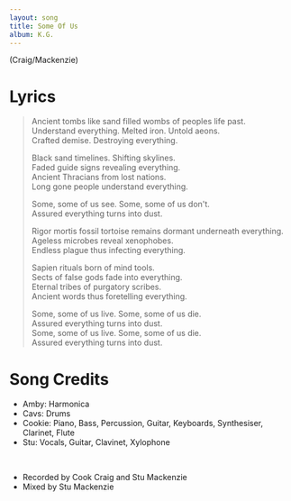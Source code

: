 ```yaml
---
layout: song
title: Some Of Us
album: K.G.
---
```


(Craig/Mackenzie)

# Lyrics

> Ancient tombs like sand filled wombs of peoples life past.  
> Understand everything. Melted iron. Untold aeons.  
> Crafted demise. Destroying everything.  
>  
> Black sand timelines. Shifting skylines.  
> Faded guide signs revealing everything.  
> Ancient Thracians from lost nations.  
> Long gone people understand everything.  
>  
> Some, some of us see. Some, some of us don't.  
> Assured everything turns into dust.  
>  
> Rigor mortis fossil tortoise remains dormant underneath everything.  
> Ageless microbes reveal xenophobes.  
> Endless plague thus infecting everything.  
>  
> Sapien rituals born of mind tools.  
> Sects of false gods fade into everything.  
> Eternal tribes of purgatory scribes.  
> Ancient words thus foretelling everything.  
>  
> Some, some of us live. Some, some of us die.  
> Assured everything turns into dust.  
> Some, some of us live. Some, some of us die.  
> Assured everything turns into dust.  

# Song Credits

* Amby: Harmonica
* Cavs: Drums
* Cookie: Piano, Bass, Percussion, Guitar, Keyboards, Synthesiser, Clarinet, Flute
* Stu: Vocals, Guitar, Clavinet, Xylophone
<br>

* Recorded by Cook Craig and Stu Mackenzie
* Mixed by Stu Mackenzie
